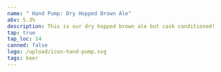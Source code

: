 ```yaml
---
name: " Hand Pump: Dry Hopped Brown Ale"
abv: 5.3%
description: This is our dry hopped brown ale but cask conditioned!
tap: true
tap_loc: 14
canned: false
logo: /upload/icon-hand-pump.svg
tags: beer
---
```

